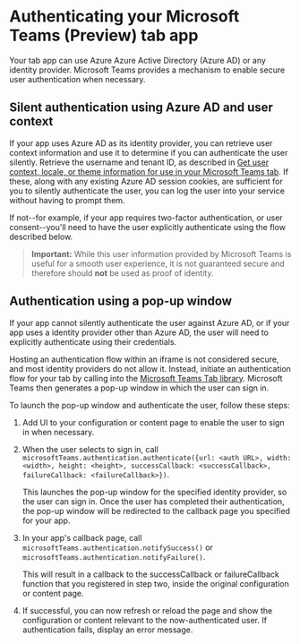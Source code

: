 ﻿# Authenticating your Microsoft Teams (Preview) tab app

Your tab app can use Azure Azure Active Directory (Azure AD) or any identity provider. Microsoft Teams provides a mechanism to enable secure user authentication when necessary.

## Silent authentication using Azure AD and user context

If your app uses Azure AD as its identity provider, you can retrieve user context information and use it to determine if you can authenticate the user silently. Retrieve the username and tenant ID, as described in [Get user context, locale, or theme information for use in your Microsoft Teams tab](getusercontext.md). If these, along with any existing Azure AD session cookies, are sufficient for you to silently authenticate the user, you can log the user into your service without having to prompt them. 

If not--for example, if your app requires two-factor authentication, or user consent--you'll need to have the user explicitly authenticate using the flow described below.

> **Important:** While this user information provided by Microsoft Teams is useful for a smooth user experience, it is not guaranteed secure and therefore should **not** be used as proof of identity. 

## Authentication using a pop-up window

If your app cannot silently authenticate the user against Azure AD, or if your app uses a identity provider other than Azure AD, the user will need to explicitly authenticate using their credentials. 

Hosting an authentication flow within an iframe is not considered secure, and most identity providers do not allow it. Instead, initiate an authentication flow for your tab by calling into the [Microsoft Teams Tab library](https://statics.teams.microsoft.com/sdk/v0.2/js/MicrosoftTeams.js). Microsoft Teams then generates a pop-up window in which the user can sign in.

To launch the pop-up window and authenticate the user, follow these steps:

1. Add UI to your configuration or content page to enable the user to sign in when necessary.
2. When the user selects to sign in, call `microsoftTeams.authentication.authenticate({url: <auth URL>, width: <width>, height: <height>, successCallback: <successCallback>, failureCallback: <failureCallback>})`.
	
	This launches the pop-up window for the specified identity provider, so the user can sign in. Once the user has completed their authentication, the pop-up window will be redirected to the callback page you specified for your app. 
3. In your app's callback page, call `microsoftTeams.authentication.notifySuccess()` or `microsoftTeams.authentication.notifyFailure()`.
	
	This will result in a callback to the successCallback or failureCallback function that you registered in step two, inside the original configuration or content page.  
4. If successful, you can now refresh or reload the page and show the configuration or content relevant to the now-authenticated user. If authentication fails, display an error message.


